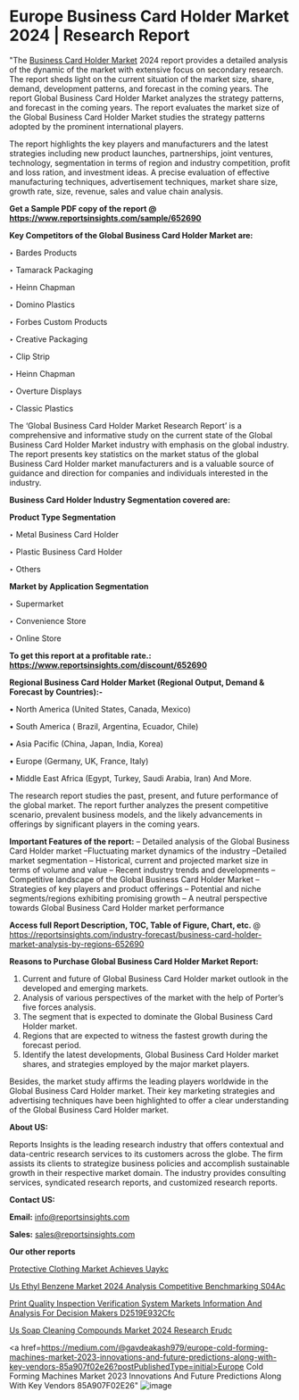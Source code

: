 # Europe Business Card Holder Market 2024 | Research Report

"The <a href=https://www.reportsinsights.com/sample/652690>Business Card Holder Market</a> 2024 report provides a detailed analysis of the dynamic of the market with extensive focus on secondary research. The report sheds light on the current situation of the market size, share, demand, development patterns, and forecast in the coming years. The report Global Business Card Holder Market analyzes the strategy patterns, and forecast in the coming years. The report evaluates the market size of the Global Business Card Holder Market studies the strategy patterns adopted by the prominent international players.

The report highlights the key players and manufacturers and the latest strategies including new product launches, partnerships, joint ventures, technology, segmentation in terms of region and industry competition, profit and loss ration, and investment ideas. A precise evaluation of effective manufacturing techniques, advertisement techniques, market share size, growth rate, size, revenue, sales and value chain analysis.

<strong>Get a Sample PDF copy of the report @ <a href=https://www.reportsinsights.com/sample/652690 style=color:#0000ff;>https://www.reportsinsights.com/sample/652690</a></strong>

<strong>Key Competitors of the Global Business Card Holder Market are:</strong>

‣ Bardes Products

‣ Tamarack Packaging

‣ Heinn Chapman

‣ Domino Plastics

‣ Forbes Custom Products

‣ Creative Packaging

‣ Clip Strip

‣ Heinn Chapman

‣ Overture Displays

‣ Classic Plastics

The ‘Global Business Card Holder Market Research Report’ is a comprehensive and informative study on the current state of the Global Business Card Holder Market industry with emphasis on the global industry. The report presents key statistics on the market status of the global Business Card Holder market manufacturers and is a valuable source of guidance and direction for companies and individuals interested in the industry.

<strong>Business Card Holder Industry Segmentation covered are:</strong>

<strong>Product Type Segmentation</strong>

‣ Metal Business Card Holder

‣ Plastic Business Card Holder

‣ Others

<strong>Market by Application Segmentation</strong>

‣ Supermarket

‣ Convenience Store

‣ Online Store

<strong>To get this report at a profitable rate.: <a href=https://www.reportsinsights.com/discount/652690 style=color:#0000ff;>https://www.reportsinsights.com/discount/652690</a></strong>

<strong>Regional Business Card Holder Market (Regional Output, Demand &amp; Forecast by Countries):-</strong>

• North America (United States, Canada, Mexico)

• South America ( Brazil, Argentina, Ecuador, Chile)

• Asia Pacific (China, Japan, India, Korea)

• Europe (Germany, UK, France, Italy)

• Middle East Africa (Egypt, Turkey, Saudi Arabia, Iran) And More.

The research report studies the past, present, and future performance of the global market. The report further analyzes the present competitive scenario, prevalent business models, and the likely advancements in offerings by significant players in the coming years.

<strong>Important Features of the report:</strong>
– Detailed analysis of the Global Business Card Holder market
–Fluctuating market dynamics of the industry
–Detailed market segmentation
– Historical, current and projected market size in terms of volume and value
– Recent industry trends and developments
– Competitive landscape of the Global Business Card Holder Market
– Strategies of key players and product offerings
– Potential and niche segments/regions exhibiting promising growth
– A neutral perspective towards Global Business Card Holder market performance

<strong>Access full Report Description, TOC, Table of Figure, Chart, etc. </strong>@   <a href=https://reportsinsights.com/industry-forecast/business-card-holder-market-analysis-by-regions-652690 style=color:#0000ff;>https://reportsinsights.com/industry-forecast/business-card-holder-market-analysis-by-regions-652690</a>

<strong>Reasons to Purchase Global Business Card Holder Market Report:</strong>
1. Current and future of Global Business Card Holder market outlook in the developed and emerging markets.
2. Analysis of various perspectives of the market with the help of Porter’s five forces analysis.
3. The segment that is expected to dominate the Global Business Card Holder market.
4. Regions that are expected to witness the fastest growth during the forecast period.
5. Identify the latest developments, Global Business Card Holder market shares, and strategies employed by the major market players.

Besides, the market study affirms the leading players worldwide in the Global Business Card Holder market. Their key marketing strategies and advertising techniques have been highlighted to offer a clear understanding of the Global Business Card Holder market.

<strong><strong>About US</strong>:</strong>

Reports Insights is the leading research industry that offers contextual and data-centric research services to its customers across the globe. The firm assists its clients to strategize business policies and accomplish sustainable growth in their respective market domain. The industry provides consulting services, syndicated research reports, and customized research reports.

<strong>Contact US:</strong>

<p class=><b>Email:</b> <a href=mailto:info@reportsinsights.com>info@reportsinsights.com</a></p>
<p class=><b>Sales:</b> <a href=mailto:sales@reportsinsights.com>sales@reportsinsights.com</a></p>

<strong>Our other reports</strong>

<a href=https://www.linkedin.com/pulse/protective-clothing-market-achieves-uaykc/>Protective Clothing Market Achieves Uaykc</a>

<a href=https://www.linkedin.com/pulse/us-ethyl-benzene-market-2024-analysis-competitive-benchmarking-s04ac/>Us Ethyl Benzene Market 2024 Analysis Competitive Benchmarking S04Ac</a>

<a href=https://medium.com/@jagrutiayachit3/print-quality-inspection-verification-system-markets-information-and-analysis-for-decision-makers-d2519e932cfc>Print Quality Inspection Verification System Markets Information And Analysis For Decision Makers D2519E932Cfc</a>

<a href=https://www.linkedin.com/pulse/us-soap-cleaning-compounds-market-2024-research--erudc/>Us Soap Cleaning Compounds Market 2024 Research  Erudc</a>

<a href=https://medium.com/@gavdeakash979/europe-cold-forming-machines-market-2023-innovations-and-future-predictions-along-with-key-vendors-85a907f02e26?postPublishedType=initial>Europe Cold Forming Machines Market 2023 Innovations And Future Predictions Along With Key Vendors 85A907F02E26</a>"
![image](https://github.com/Jaayaachit/RIMarket/assets/158452289/1cad9d84-dbb0-469e-8131-64cc37ce01e3)
